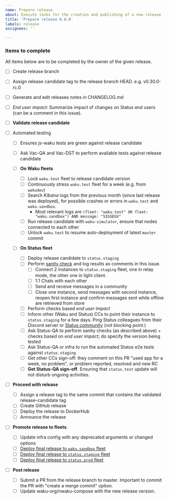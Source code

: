 ```yaml
---
name: Prepare release
about: Execute tasks for the creation and publishing of a new release
title: 'Prepare release 0.0.0'
labels: release
assignees: ''

---
```


<!--
Add appropriate release number to title!

For detailed info on the release process refer to https://github.com/waku-org/nwaku/blob/master/docs/contributors/release-process.md
 -->

### Items to complete

All items below are to be completed by the owner of the given release.

- [ ] Create release branch
- [ ] Assign release candidate tag to the release branch HEAD. e.g. v0.30.0-rc.0
- [ ] Generate and edit releases notes in CHANGELOG.md
- [ ] _End user impact_: Summarize impact of changes on Status end users (can be a comment in this issue).
- [ ] **Validate release candidate**

- [ ] Automated testing
  - [ ] Ensures js-waku tests are green against release candidate
  - [ ] Ask Vac-QA and Vac-DST to perform available tests against release candidate

  - [ ] **On Waku fleets**
    - [ ] Lock `waku.test` fleet to release candidate version
    - [ ] Continuously stress `waku.test` fleet for a week (e.g. from `wakudev`)
    - [ ] Search _Kibana_ logs from the previous month (since last release was deployed), for possible crashes or errors in `waku.test` and `waku.sandbox`.
      - Most relevant logs are `(fleet: "waku.test" OR fleet: "waku.sandbox") AND message: "SIGSEGV"`
    - [ ] Run release candidate with `waku-simulator`, ensure that nodes connected to each other
    - [ ] Unlock `waku.test` to resume auto-deployment of latest `master` commit

  - [ ] **On Status fleet**
    - [ ] Deploy release candidate to `status.staging`
    - [ ] Perform [sanity check](https://www.notion.so/How-to-test-Nwaku-on-Status-12c6e4b9bf06420ca868bd199129b425) and log results as comments in this issue.
      - [ ] Connect 2 instances to `status.staging` fleet, one in relay mode, the other one in light client.
      - [ ] 1:1 Chats with each other
      - [ ] Send and receive messages in a community
      - [ ] Close one instance, send messages with second instance, reopen first instance and confirm messages sent while offline are retrieved from store
    - [ ] Perform checks based _end user impact_
    - [ ] Inform other (Waku and Status) CCs to point their instance to `status.staging` for a few days. Ping Status colleagues from their Discord server or [Status community](https://status.app/c/G3kAAMSQtb05kog3aGbr3kiaxN4tF5xy4BAGEkkLwILk2z3GcoYlm5hSJXGn7J3laft-tnTwDWmYJ18dP_3bgX96dqr_8E3qKAvxDf3NrrCMUBp4R9EYkQez9XSM4486mXoC3mIln2zc-TNdvjdfL9eHVZ-mGgs=#zQ3shZeEJqTC1xhGUjxuS4rtHSrhJ8vUYp64v6qWkLpvdy9L9) (not blocking point.)
    - [ ] Ask Status-QA to perform sanity checks (as described above) + checks based on _end user impact_; do specify the version being tested
    - [ ] Ask Status-QA or infra to run the automated Status e2e tests against `status.staging`
    - [ ] Get other CCs sign-off: they comment on this PR "used app for a week, no problem", or problem reported, resolved and new RC
    - [ ] **Get Status-QA sign-off**. Ensuring that `status.test` update will not disturb ongoing activities.

- [ ] **Proceed with release**

  - [ ] Assign a release tag to the same commit that contains the validated release-candidate tag
  - [ ] Create GitHub release
  - [ ] Deploy the release to DockerHub
  - [ ] Announce the release

- [ ] **Promote release to fleets**.
  - [ ] Update infra config with any deprecated arguments or changed options
  - [ ] [Deploy final release to `waku.sandbox` fleet](https://ci.infra.status.im/job/nim-waku/job/deploy-waku-sandbox)
  - [ ] [Deploy final release to `status.staging` fleet](https://ci.infra.status.im/job/nim-waku/job/deploy-shards-staging/)
  - [ ] [Deploy final release to `status.prod` fleet](https://ci.infra.status.im/job/nim-waku/job/deploy-shards-test/)

- [ ] **Post release**
  - [ ] Submit a PR from the release branch to master. Important to commit the PR with "create a merge commit" option.
  - [ ] Update waku-org/nwaku-compose with the new release version.
